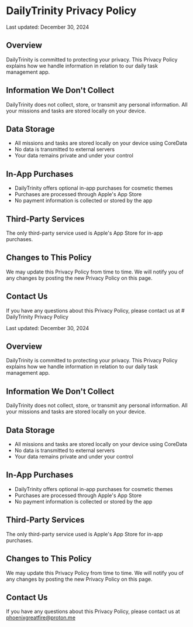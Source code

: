 # DailyTrinity Privacy Policy

Last updated: December 30, 2024

## Overview
DailyTrinity is committed to protecting your privacy. This Privacy Policy explains how we handle information in relation to our daily task management app.

## Information We Don't Collect
DailyTrinity does not collect, store, or transmit any personal information. All your missions and tasks are stored locally on your device.

## Data Storage
- All missions and tasks are stored locally on your device using CoreData
- No data is transmitted to external servers
- Your data remains private and under your control

## In-App Purchases
- DailyTrinity offers optional in-app purchases for cosmetic themes
- Purchases are processed through Apple's App Store
- No payment information is collected or stored by the app

## Third-Party Services
The only third-party service used is Apple's App Store for in-app purchases.

## Changes to This Policy
We may update this Privacy Policy from time to time. We will notify you of any changes by posting the new Privacy Policy on this page.

## Contact Us
If you have any questions about this Privacy Policy, please contact us at # DailyTrinity Privacy Policy

Last updated: December 30, 2024

## Overview
DailyTrinity is committed to protecting your privacy. This Privacy Policy explains how we handle information in relation to our daily task management app.

## Information We Don't Collect
DailyTrinity does not collect, store, or transmit any personal information. All your missions and tasks are stored locally on your device.

## Data Storage
- All missions and tasks are stored locally on your device using CoreData
- No data is transmitted to external servers
- Your data remains private and under your control

## In-App Purchases
- DailyTrinity offers optional in-app purchases for cosmetic themes
- Purchases are processed through Apple's App Store
- No payment information is collected or stored by the app

## Third-Party Services
The only third-party service used is Apple's App Store for in-app purchases.

## Changes to This Policy
We may update this Privacy Policy from time to time. We will notify you of any changes by posting the new Privacy Policy on this page.

## Contact Us
If you have any questions about this Privacy Policy, please contact us at phoenixgreatfire@proton.me
